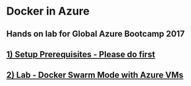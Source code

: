 # Docker in Azure
## Hands on lab for Global Azure Bootcamp 2017

## [1) Setup Prerequisites - Please do first](setup.md)

## [2) Lab - Docker Swarm Mode with Azure VMs](deploy-docker-swarm.md)
